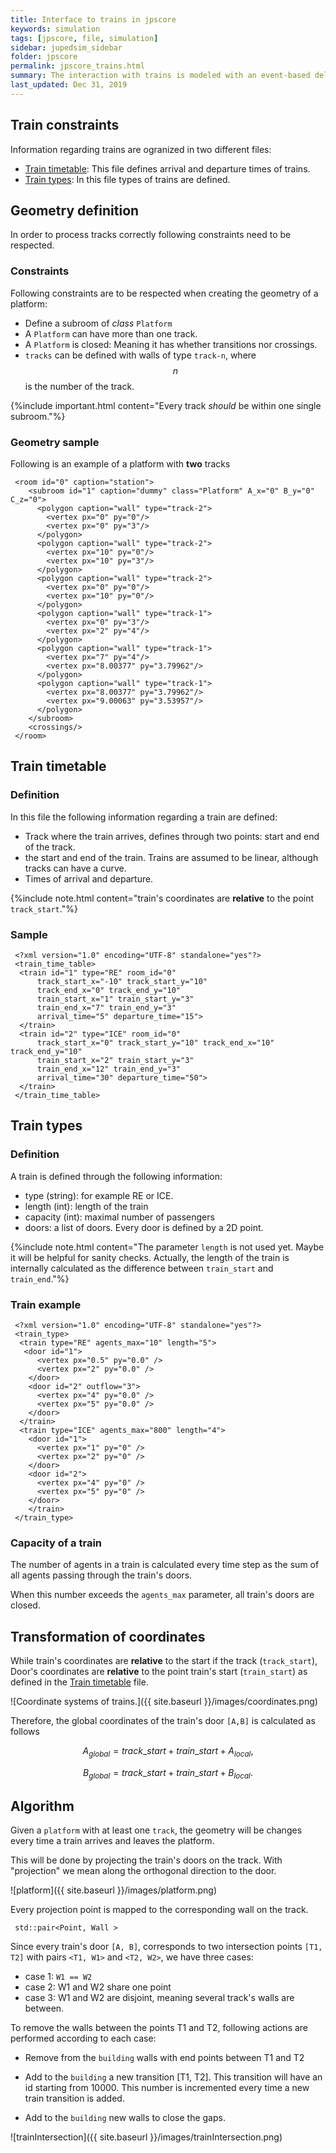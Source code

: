 ```yaml
---
title: Interface to trains in jpscore
keywords: simulation
tags: [jpscore, file, simulation]
sidebar: jupedsim_sidebar
folder: jpscore
permalink: jpscore_trains.html
summary: The interaction with trains is modeled with an event-based deleting and creating of doors. When a train arrives on the plattform, doors are created and again deleting when the train departs.
last_updated: Dec 31, 2019
---
```



## Train constraints

Information regarding trains are ogranized in two different files:
- [Train timetable](#train-timetable): This file defines arrival and departure times of trains.
- [Train types](#train-types): In this file types of trains are defined.

## Geometry definition

In order to process tracks correctly following constraints need to be respected.

### Constraints

Following constraints are to be respected when creating the geometry of a platform:

- Define a subroom of *class* `Platform`
- A `Platform` can have more than one track.
- A `Platform` is closed: Meaning it has whether transitions nor crossings.
- `tracks` can be defined with walls of type `track-n`, where $$n$$ is the number of the track.

{%include important.html content="Every track *should* be within one single subroom."%}

### Geometry sample

Following is an example of a platform with **two** tracks

```
 <room id="0" caption="station">
    <subroom id="1" caption="dummy" class="Platform" A_x="0" B_y="0" C_z="0">
      <polygon caption="wall" type="track-2">
        <vertex px="0" py="0"/>
        <vertex px="0" py="3"/>
      </polygon>
      <polygon caption="wall" type="track-2">
        <vertex px="10" py="0"/>
        <vertex px="10" py="3"/>
      </polygon>
      <polygon caption="wall" type="track-2">
        <vertex px="0" py="0"/>
        <vertex px="10" py="0"/>
      </polygon>
      <polygon caption="wall" type="track-1">
        <vertex px="0" py="3"/>
        <vertex px="2" py="4"/>
      </polygon>
      <polygon caption="wall" type="track-1">
        <vertex px="7" py="4"/>
        <vertex px="8.00377" py="3.79962"/>
      </polygon>
      <polygon caption="wall" type="track-1">
        <vertex px="8.00377" py="3.79962"/>
        <vertex px="9.00063" py="3.53957"/>
      </polygon>
    </subroom>
    <crossings/>
 </room>
```

## Train timetable

### Definition 

In this file the following information regarding a train are defined: 

- Track where the train arrives, defines through two points: start and end of the track.
- the start and end of the train. Trains are assumed to be linear, although tracks can have a curve.
- Times of arrival and departure.

{%include note.html content="train's coordinates are **relative** to the point `track_start`."%}

### Sample

```
 <?xml version="1.0" encoding="UTF-8" standalone="yes"?>
 <train_time_table>
  <train id="1" type="RE" room_id="0"
      track_start_x="-10" track_start_y="10" 
      track_end_x="0" track_end_y="10"
      train_start_x="1" train_start_y="3"
      train_end_x="7" train_end_y="3"
      arrival_time="5" departure_time="15">
  </train>
  <train id="2" type="ICE" room_id="0"
      track_start_x="0" track_start_y="10" track_end_x="10" track_end_y="10"
      train_start_x="2" train_start_y="3"
      train_end_x="12" train_end_y="3"
      arrival_time="30" departure_time="50">
  </train>
 </train_time_table>
```
## Train types

### Definition

A train is defined through the following information: 

- type (string): for example RE or ICE.
- length (int): length of the train
- capacity (int): maximal number of passengers
- doors: a list of doors. Every door is defined by a 2D point.

{%include note.html content="The parameter `length` is not used yet. Maybe it will be helpful for sanity checks. Actually, the length of the train is internally calculated as the difference between `train_start` and `train_end`."%}

### Train example

```
 <?xml version="1.0" encoding="UTF-8" standalone="yes"?>
 <train_type>
  <train type="RE" agents_max="10" length="5">
   <door id="1">
      <vertex px="0.5" py="0.0" />
      <vertex px="2" py="0.0" />
    </door>
    <door id="2" outflow="3">
      <vertex px="4" py="0.0" />
      <vertex px="5" py="0.0" />
    </door>
  </train>
  <train type="ICE" agents_max="800" length="4">
    <door id="1">
      <vertex px="1" py="0" />
      <vertex px="2" py="0" />
    </door>
    <door id="2">
      <vertex px="4" py="0" />
      <vertex px="5" py="0" />
    </door>
    </train>
 </train_type>
```
### Capacity of a train

The number of agents in a train is calculated every time step as the sum of
all agents passing through the train's doors.

When this number exceeds the `agents_max` parameter, all train's doors are closed.

## Transformation of coordinates

While train's coordinates are **relative** to the start if the track (`track_start`), 
Door's coordinates are **relative** to the point train's start (`train_start`) as defined in the [Train timetable](#train-timetable) file.

![Coordinate systems of trains.]({{ site.baseurl }}/images/coordinates.png)

Therefore, the global coordinates of the train's door `[A,B]` is calculated as follows

$$
A_{global} = track\_start + train\_start + A_{local},
$$

$$
B_{global} = track\_start + train\_start + B_{local}.
$$


## Algorithm

Given a `platform` with at least one `track`, the geometry will be changes every time a train arrives and leaves the platform.

This will be done by projecting the train's doors on the track. With "projection" we mean along the orthogonal direction to the door.

![platform]({{ site.baseurl }}/images/platform.png)

Every projection point is mapped to the corresponding wall on the track.

```
 std::pair<Point, Wall >
```

Since every train's door `[A, B]`, corresponds to two intersection points `[T1, T2]` with pairs `<T1, W1>` and `<T2, W2>`, we have three cases:

- case 1: `W1 == W2`
- case 2: W1 and W2 share one point
- case 3: W1 and W2 are disjoint, meaning several track's walls are between.

To remove the walls between the points T1 and T2, following actions are performed according to each case:
- Remove from the `building` walls with end points between T1 and T2
- Add to the `building` a new transition  [T1, T2]. This transition will have an id starting from 10000. This number is incremented every time a new train transition is added.

- Add  to the `building` new walls to close the gaps.

![trainIntersection]({{ site.baseurl }}/images/trainIntersection.png)
